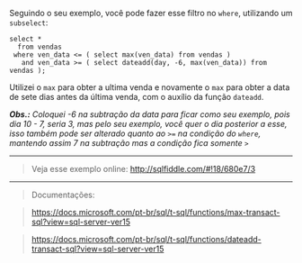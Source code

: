 Seguindo o seu exemplo, você pode fazer esse filtro no `where`, utilizando um `subselect`:

    select *
      from vendas
     where ven_data <= ( select max(ven_data) from vendas )
       and ven_data >= ( select dateadd(day, -6, max(ven_data)) from vendas );

Utilizei o `max` para obter a ultima venda e novamente o `max` para obter a data de sete dias antes da última venda, com o auxílio da função `dateadd`.


***Obs.:** Coloquei -6 na subtração da data para ficar como seu exemplo, pois dia 10 - 7, seria 3, mas pelo seu exemplo, você quer o dia posterior a esse, isso também pode ser alterado quanto ao `>=` na condição do `where`, mantendo assim 7 na subtração mas a condição fica somente `>`*

----------


> Veja esse exemplo online: http://sqlfiddle.com/#!18/680e7/3


----------


> Documentações: 

> https://docs.microsoft.com/pt-br/sql/t-sql/functions/max-transact-sql?view=sql-server-ver15

> https://docs.microsoft.com/pt-br/sql/t-sql/functions/dateadd-transact-sql?view=sql-server-ver15
